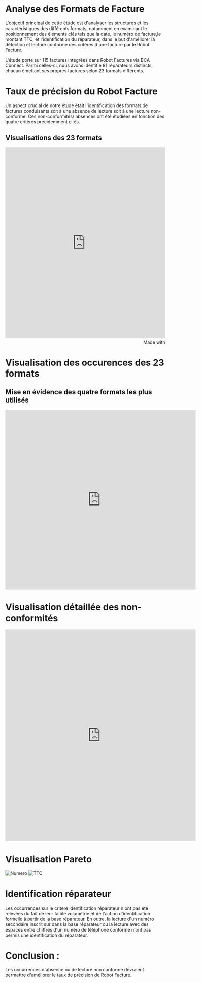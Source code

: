 # Analyse des Formats de Facture 

L'objectif principal de cette étude est d'analyser les structures et les caractéristiques des différents formats, notamment en examinant le positionnement des éléments clés tels que la date, le numéro de facture,le montant TTC, et l'identification du réparateur, dans le but d'améliorer  la détection et lecture conforme des critères d'une facture par le Robot Facture. 

L'étude porte sur 115 factures intégrées dans Robot Factures via BCA Connect. Parmi celles-ci, nous avons identifié 81 réparateurs distincts, chacun émettant ses propres factures selon 23 formats différents. 

 
# Taux de précision du Robot Facture
Un aspect crucial de notre étude était l'identification des formats de factures conduisants soit à une absence de lecture soit à une lecture non-conforme. Ces non-conformités/ absences ont été étudiées en fonction des quatre critères précidemment cités.

## Visualisations des 23 formats 

<iframe src='https://flo.uri.sh/visualisation/16740266/embed' title='Interactive or visual content' class='flourish-embed-iframe' frameborder='0' scrolling='no' style='width:100%;height:600px;' sandbox='allow-same-origin allow-forms allow-scripts allow-downloads allow-popups allow-popups-to-escape-sandbox allow-top-navigation-by-user-activation'></iframe><div style='width:100%!;margin-top:4px!important;text-align:right!important;'><a class='flourish-credit' href='https://public.flourish.studio/visualisation/16740266/?utm_source=embed&utm_campaign=visualisation/16740266' target='_top' style='text-decoration:none!important'><img alt='Made with Flourish' src='https://public.flourish.studio/resources/made_with_flourish.svg' style='width:105px!important;height:16px!important;border:none!important;margin:0!important;'> </a></div>



# Visualisation des occurences des 23 formats

## Mise en évidence des quatre formats les plus utilisés 

<iframe title="[ Occurence des formats ]" aria-label="Pie Chart" id="datawrapper-chart-9A35f" src="https://datawrapper.dwcdn.net/9A35f/1/" scrolling="no" frameborder="0" style="border: none;" width="600" height="564" data-external="1"></iframe>




# Visualisation détaillée  des non-conformités


<iframe title="[ Format et non conformités  ]" aria-label="Split Bars" id="datawrapper-chart-W73Vg" src="https://datawrapper.dwcdn.net/W73Vg/2/" scrolling="no" frameborder="0" style="border: none;" width="600" height="665" data-external="1"></iframe>



# Visualisation Pareto

![Numero](https://github.com/thizirisaighi/Entreprise/blob/main/DateNum%C3%A9ro.png)
![TTC](https://github.com/thizirisaighi/Entreprise/blob/main/MontantAction.png)


# Identification réparateur 

Les occurrences sur le critère identification réparateur n'ont pas été relevées du fait de leur faible volumétrie et de l'action d'identification formelle à partir de la base réparateur. 
En outre, la lecture d'un numéro secondaire inscrit sur dans la base réparateur ou la lecture avec des espaces entre chiffres d'un numéro de téléphone conforme n'ont pas permis une identification du réparateur. 

# Conclusion : 
Les occurrences d'absence ou de lecture non conforme devraient permettre d'améliorer le taux de précision de Robot Facture. 

